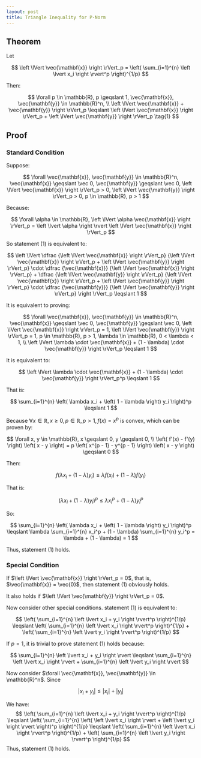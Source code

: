 ```yaml
---
layout: post
title: Triangle Inequality for P-Norm
---
```


## Theorem

Let

$$
\left \lVert \vec{\mathbf{x}} \right \rVert_p = \left( \sum_{i=1}^{n} \left \lvert x_i \right \rvert^p \right)^{1/p}
$$

Then:

$$
\forall p \in \mathbb{R}, p \geqslant 1, \vec{\mathbf{x}}, \vec{\mathbf{y}} \in \mathbb{R}^n, \\
\left \lVert \vec{\mathbf{x}} + \vec{\mathbf{y}} \right \rVert_p \leqslant \left \lVert \vec{\mathbf{x}} \right \rVert_p + \left \lVert \vec{\mathbf{y}} \right \rVert_p \tag{1}
$$



## Proof

### Standard Condition

Suppose:

$$
\forall \vec{\mathbf{x}}, \vec{\mathbf{y}} \in \mathbb{R}^n, \vec{\mathbf{x}} \geqslant \vec 0, \vec{\mathbf{y}} \geqslant \vec 0, \left \lVert \vec{\mathbf{x}} \right \rVert_p > 0, \left \lVert \vec{\mathbf{y}} \right \rVert_p > 0, p \in \mathbb{R}, p > 1
$$

Because:

$$
\forall \alpha \in \mathbb{R}, \left \lVert \alpha \vec{\mathbf{x}} \right \rVert_p = \left \lvert \alpha \right \rvert \left \lVert \vec{\mathbf{x}} \right \rVert_p
$$

So statement (1) is equivalent to:

$$
\left \lVert
    \dfrac {\left \lVert \vec{\mathbf{x}} \right \rVert_p} {\left \lVert \vec{\mathbf{x}} \right \rVert_p + \left \lVert \vec{\mathbf{y}} \right \rVert_p}
    \cdot
    \dfrac {\vec{\mathbf{x}}} {\left \lVert \vec{\mathbf{x}} \right \rVert_p}
+
    \dfrac {\left \lVert \vec{\mathbf{y}} \right \rVert_p} {\left \lVert \vec{\mathbf{x}} \right \rVert_p + \left \lVert \vec{\mathbf{y}} \right \rVert_p}
    \cdot
    \dfrac {\vec{\mathbf{y}}} {\left \lVert \vec{\mathbf{y}} \right \rVert_p}
\right \rVert_p \leqslant 1
$$

It is equivalent to proving:

$$
\forall \vec{\mathbf{x}}, \vec{\mathbf{y}} \in \mathbb{R}^n, \vec{\mathbf{x}} \geqslant \vec 0, \vec{\mathbf{y}} \geqslant \vec 0, \left \lVert \vec{\mathbf{x}} \right \rVert_p = 1, \left \lVert \vec{\mathbf{y}} \right \rVert_p = 1, p \in \mathbb{R}, p > 1, \lambda \in \mathbb{R}, 0 < \lambda < 1, \\
\left \lVert \lambda \cdot \vec{\mathbf{x}} + (1 - \lambda) \cdot \vec{\mathbf{y}} \right \rVert_p \leqslant 1
$$

It is equivalent to:

$$
\left \lVert \lambda \cdot \vec{\mathbf{x}} + (1 - \lambda) \cdot \vec{\mathbf{y}} \right \rVert_p^p \leqslant 1
$$

That is:

$$
\sum_{i=1}^{n} \left( \lambda x_i + \left( 1 - \lambda \right) y_i \right)^p \leqslant 1
$$

Because $\forall x \in \mathbb{R}, x \geqslant 0, p \in \mathbb{R}, p > 1, f(x) = x^p$ is convex, which can be proven by:

$$
\forall x, y \in \mathbb{R}, x \geqslant 0, y \geqslant 0, \\
\left( f'(x) - f'(y) \right) \left( x - y \right) = p \left( x^{p - 1} - y^{p - 1} \right) \left( x - y \right) \geqslant 0
$$

Then:

$$
f \left( \lambda x_i + (1 - \lambda) y_i \right) \leqslant \lambda f \left( x_i \right) + (1 - \lambda) f \left( y_i \right)
$$

That is:

$$
\left( \lambda x_i + (1 - \lambda) y_i \right)^p \leqslant \lambda x_i^p + (1 - \lambda) y_i^p
$$

So:

$$
\sum_{i=1}^{n} \left( \lambda x_i + \left( 1 - \lambda \right) y_i \right)^p \leqslant \lambda \sum_{i=1}^{n} x_i^p + (1 - \lambda) \sum_{i=1}^{n} y_i^p = \lambda + (1 - \lambda) = 1
$$

Thus, statement (1) holds.

### Special Condition

If $\left \lVert \vec{\mathbf{x}} \right \rVert_p = 0$, that is, $\vec{\mathbf{x}} = \vec{0}$, then statement (1) obviously holds.

It also holds if $\left \lVert \vec{\mathbf{y}} \right \rVert_p = 0$.

Now consider other special conditions. statement (1) is equivalent to:

$$
\left( \sum_{i=1}^{n} \left \lvert x_i + y_i \right \rvert^p \right)^{1/p} \leqslant \left( \sum_{i=1}^{n} \left \lvert x_i \right \rvert^p \right)^{1/p} + \left( \sum_{i=1}^{n} \left \lvert y_i \right \rvert^p \right)^{1/p}
$$

If $p = 1$, it is trivial to prove statement (1) holds because:

$$
\sum_{i=1}^{n} \left \lvert x_i + y_i \right \rvert \leqslant \sum_{i=1}^{n} \left \lvert x_i \right \rvert + \sum_{i=1}^{n} \left \lvert y_i \right \rvert
$$

Now consider $\forall \vec{\mathbf{x}}, \vec{\mathbf{y}} \in \mathbb{R}^n$. Since

$$
\left \lvert x_i + y_i \right \rvert \leqslant \left \lvert x_i \right \rvert + \left \lvert y_i \right \rvert
$$

We have:
$$
\left( \sum_{i=1}^{n} \left \lvert x_i + y_i \right \rvert^p \right)^{1/p} \leqslant \left( \sum_{i=1}^{n} \left( \left \lvert x_i \right \rvert + \left \lvert y_i \right \rvert \right)^p \right)^{1/p} \leqslant \left( \sum_{i=1}^{n} \left \lvert x_i \right \rvert^p \right)^{1/p} + \left( \sum_{i=1}^{n} \left \lvert y_i \right \rvert^p \right)^{1/p}
$$
Thus, statement (1) holds.
